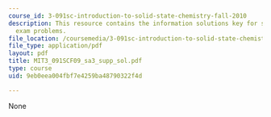 ```yaml
---
course_id: 3-091sc-introduction-to-solid-state-chemistry-fall-2010
description: This resource contains the information solutions key for supplemental
  exam problems.
file_location: /coursemedia/3-091sc-introduction-to-solid-state-chemistry-fall-2010/9eb0eea004fbf7e4259ba48790322f4d_MIT3_091SCF09_sa3_supp_sol.pdf
file_type: application/pdf
layout: pdf
title: MIT3_091SCF09_sa3_supp_sol.pdf
type: course
uid: 9eb0eea004fbf7e4259ba48790322f4d

---
```

None
